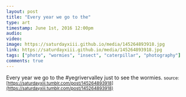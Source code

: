 ```yaml
---
layout: post
title: "Every year we go to the"
type: art
timestamp: June 1st, 2016 12:00pm
audio: 
video: 
image: https://saturdayxiii.github.io/media/145264893918.jpg
link: https://saturdayxiii.github.io/media/145264893918.jpg
tags: ["photo", "wormies", "insect", "caterpillar", "photography"]
comments: true
---
```

Every year we go to the #yegrivervalley just to see the wormies.
<small>source: [https://saturdayxiii.tumblr.com/post/145264893918](https://saturdayxiii.tumblr.com/post/145264893918)</small>